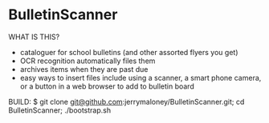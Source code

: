 BulletinScanner
============
WHAT IS THIS?
* cataloguer for school bulletins (and other assorted flyers you get)
 * OCR recognition automatically files them
 * archives items when they are past due
 * easy ways to insert files include using a scanner, a smart phone camera, or a button in a web browser to add to bulletin board


BUILD:
$ git clone git@github.com:jerrymaloney/BulletinScanner.git; cd BulletinScanner; ./bootstrap.sh
